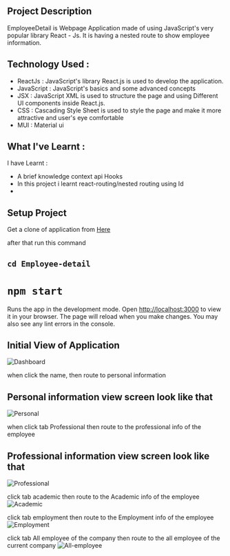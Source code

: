 ## Project Description
EmployeeDetail is Webpage Application made of using JavaScript's very popular library React - Js. It is having a nested route to show employee information.

## Technology Used :

- ReactJs : JavaScript's library React.js is used to develop the application.
- JavaScript :  JavaScript's basics and some advanced concepts 
- JSX : JavaScript XML is used to structure the page and using Different UI components inside React.js.
- CSS : Cascading Style Sheet is used to style the page and make it more attractive and user's eye comfortable
- MUI : Material ui 

## What I've Learnt :

I have Learnt :

- A brief knowledge context api Hooks
- In this project i learnt react-routing/nested routing using Id
- 

## Setup Project

Get a clone of application from [Here](https://github.com/sachinrao-dev/Employee-detail)

after that run this command
## `cd Employee-detail`

# `npm start`

Runs the app in the development mode. Open [http://localhost:3000](http://localhost:3000) to view it in your browser.
The page will reload when you make changes. You may also see any lint errors in the console.


## Initial View of Application
![Dashboard](https://drive.google.com/uc?export=view&id=1Z0XimiW9C-BteT_dkqPLe68eQTjDC7so)

when click the name, then route to personal information

## Personal information view screen look like that
![Personal](https://drive.google.com/uc?export=view&id=1bkioqkle02sUlPqkTbcTP36GaKfdqQXB)

when click tab Professional then route to the professional info of the employee
## Professional information view screen look like that  
![Professional](https://drive.google.com/uc?export=view&id=1KHwAbcxbJ1xkJgbDR0R25bnw5HBp56N8)

click tab academic then route to the Academic info of the employee 
![Academic](https://drive.google.com/uc?export=view&id=1e1OuAFW_4YQ-8y3eKauwbNRcFft7kP2h)

click tab employment then route to the Employment info of the employee 
![Employment](https://drive.google.com/uc?export=view&id=1SnQsC1KfI86vOCLODPjUKXXkSUI67WRk)

click tab All employee of the company then route to the all employee of the current company 
![All-employee](https://drive.google.com/uc?export=view&id=1Kw8A1h64wubiH4sDl23v2XyyXUH6sjbg)
